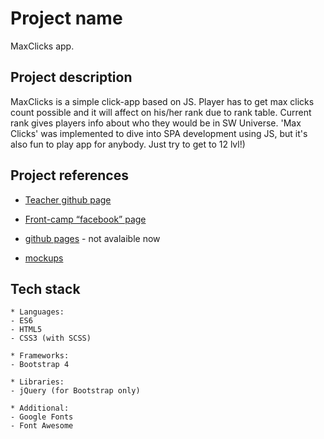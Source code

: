 # Project name

MaxClicks app.

## Project description

MaxClicks is a simple click-app based on JS. Player has to get max clicks count possible and it will affect on his/her rank due to rank table. Current rank gives players info about who they would be in SW Universe. 'Max Clicks' was implemented to dive into SPA development using JS, but it's also fun to play app for anybody. Just try to get to 12 lvl!)

## Project references

* [Teacher github page](https://github.com/dosandk)

* [Front-camp “facebook” page](https://www.facebook.com/groups/270300106928894/)

* [github pages](https://somelink)  - not avalaible now

* [mockups](https://wireframepro.mockflow.com/view/M378b133e7c4ded180a7a8efa5d5bbdc31539177628947#/page/58552349a09c49b2952697a17b0b9f91)

## Tech stack

	* Languages:
	- ES6
	- HTML5
	- CSS3 (with SCSS)
	
	* Frameworks:
	- Bootstrap 4
	
	* Libraries:
	- jQuery (for Bootstrap only)
	
	* Additional:
	- Google Fonts
	- Font Awesome
